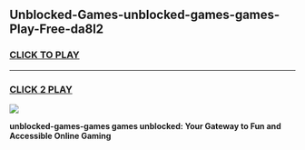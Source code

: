 
## Unblocked-Games-unblocked-games-games-Play-Free-da8l2
<h3>
<a href="https://premium76.site?title=unblocked-games-games&ref=19M">CLICK TO PLAY</a></h3>
<hr>

<h3>
<a href="https://premium76.site?title=unblocked-games-games&ref=19M">CLICK 2 PLAY</a>
  
</h3>

<a href="https://premium76.site?title=unblocked-games-games&ref=19M"><img src="https://clearcache.store/games.png"></a>


**unblocked-games-games games unblocked: Your Gateway to Fun and Accessible Online Gaming**
